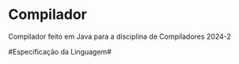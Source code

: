 # Compilador
Compilador feito em Java para a disciplina de Compiladores 2024-2


#Especificação da Linguagem#

